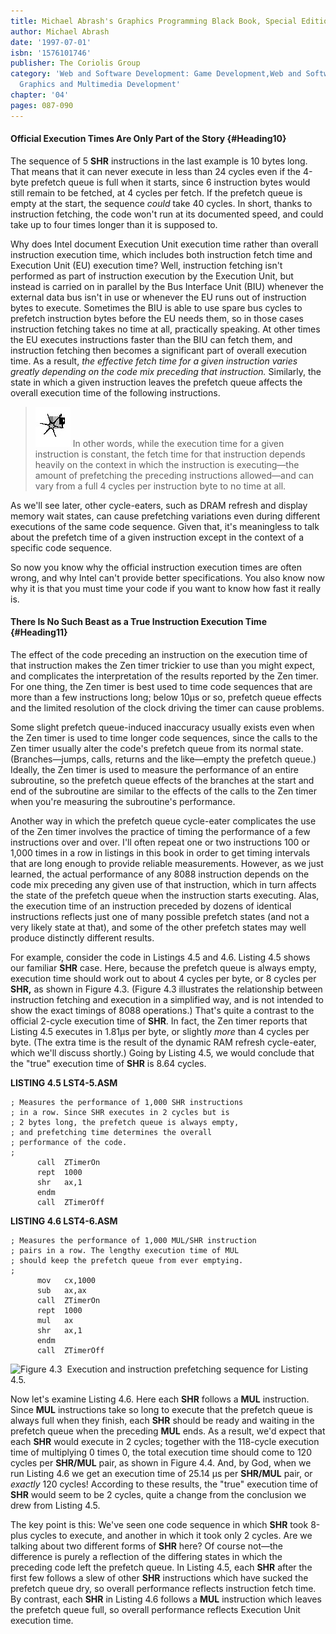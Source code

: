 ```yaml
---
title: Michael Abrash's Graphics Programming Black Book, Special Edition
author: Michael Abrash
date: '1997-07-01'
isbn: '1576101746'
publisher: The Coriolis Group
category: 'Web and Software Development: Game Development,Web and Software Development:
  Graphics and Multimedia Development'
chapter: '04'
pages: 087-090
---
```


#### Official Execution Times Are Only Part of the Story {#Heading10}

The sequence of 5 **SHR** instructions in the last example is 10 bytes
long. That means that it can never execute in less than 24 cycles even
if the 4-byte prefetch queue is full when it starts, since 6 instruction
bytes would still remain to be fetched, at 4 cycles per fetch. If the
prefetch queue is empty at the start, the sequence *could* take 40
cycles. In short, thanks to instruction fetching, the code won't run at
its documented speed, and could take up to four times longer than it is
supposed to.

Why does Intel document Execution Unit execution time rather than
overall instruction execution time, which includes both instruction
fetch time and Execution Unit (EU) execution time? Well, instruction
fetching isn't performed as part of instruction execution by the
Execution Unit, but instead is carried on in parallel by the Bus
Interface Unit (BIU) whenever the external data bus isn't in use or
whenever the EU runs out of instruction bytes to execute. Sometimes the
BIU is able to use spare bus cycles to prefetch instruction bytes before
the EU needs them, so in those cases instruction fetching takes no time
at all, practically speaking. At other times the EU executes
instructions faster than the BIU can fetch them, and instruction
fetching then becomes a significant part of overall execution time. As a
result, *the effective fetch time for a given instruction varies greatly
depending on the code mix preceding that instruction.* Similarly, the
state in which a given instruction leaves the prefetch queue affects the
overall execution time of the following instructions.

> ![](images/i.jpg)
> In other words, while the execution time for a given instruction is
> constant, the fetch time for that instruction depends heavily on the
> context in which the instruction is executing—the amount of prefetching
> the preceding instructions allowed—and can vary from a full 4 cycles per
> instruction byte to no time at all.

As we'll see later, other cycle-eaters, such as DRAM refresh and display
memory wait states, can cause prefetching variations even during
different executions of the same code sequence. Given that, it's
meaningless to talk about the prefetch time of a given instruction
except in the context of a specific code sequence.

So now you know why the official instruction execution times are often
wrong, and why Intel can't provide better specifications. You also know
now why it is that you must time your code if you want to know how fast
it really is.

#### There Is No Such Beast as a True Instruction Execution Time {#Heading11}

The effect of the code preceding an instruction on the execution time of
that instruction makes the Zen timer trickier to use than you might
expect, and complicates the interpretation of the results reported by
the Zen timer. For one thing, the Zen timer is best used to time code
sequences that are more than a few instructions long; below 10µs or so,
prefetch queue effects and the limited resolution of the clock driving
the timer can cause problems.

Some slight prefetch queue-induced inaccuracy usually exists even when
the Zen timer is used to time longer code sequences, since the calls to
the Zen timer usually alter the code's prefetch queue from its normal
state. (Branches—jumps, calls, returns and the like—empty the prefetch
queue.) Ideally, the Zen timer is used to measure the performance of an
entire subroutine, so the prefetch queue effects of the branches at the
start and end of the subroutine are similar to the effects of the calls
to the Zen timer when you're measuring the subroutine's performance.

Another way in which the prefetch queue cycle-eater complicates the use
of the Zen timer involves the practice of timing the performance of a
few instructions over and over. I'll often repeat one or two
instructions 100 or 1,000 times in a row in listings in this book in
order to get timing intervals that are long enough to provide reliable
measurements. However, as we just learned, the actual performance of any
8088 instruction depends on the code mix preceding any given use of that
instruction, which in turn affects the state of the prefetch queue when
the instruction starts executing. Alas, the execution time of an
instruction preceded by dozens of identical instructions reflects just
one of many possible prefetch states (and not a very likely state at
that), and some of the other prefetch states may well produce distinctly
different results.

For example, consider the code in Listings 4.5 and 4.6. Listing 4.5
shows our familiar **SHR** case. Here, because the prefetch queue is
always empty, execution time should work out to about 4 cycles per byte,
or 8 cycles per **SHR,** as shown in Figure 4.3. (Figure 4.3 illustrates
the relationship between instruction fetching and execution in a
simplified way, and is not intended to show the exact timings of 8088
operations.) That's quite a contrast to the official 2-cycle execution
time of **SHR**. In fact, the Zen timer reports that Listing 4.5
executes in 1.81µs per byte, or slightly *more* than 4 cycles per byte.
(The extra time is the result of the dynamic RAM refresh cycle-eater,
which we'll discuss shortly.) Going by Listing 4.5, we would conclude
that the "true" execution time of **SHR** is 8.64 cycles.

**LISTING 4.5 LST4-5.ASM**

    ; Measures the performance of 1,000 SHR instructions
    ; in a row. Since SHR executes in 2 cycles but is
    ; 2 bytes long, the prefetch queue is always empty,
    ; and prefetching time determines the overall
    ; performance of the code.
    ;
          call  ZTimerOn
          rept  1000
          shr   ax,1
          endm
          call  ZTimerOff

**LISTING 4.6 LST4-6.ASM**

    ; Measures the performance of 1,000 MUL/SHR instruction
    ; pairs in a row. The lengthy execution time of MUL
    ; should keep the prefetch queue from ever emptying.
    ;
          mov   cx,1000
          sub   ax,ax
          call  ZTimerOn
          rept  1000
          mul   ax
          shr   ax,1
          endm
          call  ZTimerOff

![**Figure 4.3**  *Execution and instruction prefetching sequence for
Listing 4.5.*](images/04-03.jpg)

Now let's examine Listing 4.6. Here each **SHR** follows a **MUL**
instruction. Since **MUL** instructions take so long to execute that the
prefetch queue is always full when they finish, each **SHR** should be
ready and waiting in the prefetch queue when the preceding **MUL** ends.
As a result, we'd expect that each **SHR** would execute in 2 cycles;
together with the 118-cycle execution time of multiplying 0 times 0, the
total execution time should come to 120 cycles per **SHR/MUL** pair, as
shown in Figure 4.4. And, by God, when we run Listing 4.6 we get an
execution time of 25.14 µs per **SHR/MUL** pair, or *exactly* 120
cycles! According to these results, the "true" execution time of **SHR**
would seem to be 2 cycles, quite a change from the conclusion we drew
from Listing 4.5.

The key point is this: We've seen one code sequence in which **SHR**
took 8-plus cycles to execute, and another in which it took only 2
cycles. Are we talking about two different forms of **SHR** here? Of
course not—the difference is purely a reflection of the differing states
in which the preceding code left the prefetch queue. In Listing 4.5,
each **SHR** after the first few follows a slew of other **SHR**
instructions which have sucked the prefetch queue dry, so overall
performance reflects instruction fetch time. By contrast, each **SHR**
in Listing 4.6 follows a **MUL** instruction which leaves the prefetch
queue full, so overall performance reflects Execution Unit execution
time.